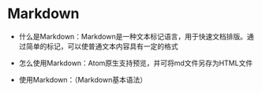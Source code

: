 # Markdown

- 什么是Markdown：Markdown是一种文本标记语言，用于快速文档排版。通过简单的标记，可以使普通文本内容具有一定的格式

- 怎么使用Markdown：Atom原生支持预览，并可将md文件另存为HTML文件

- 使用Markdown：（Markdown基本语法）

